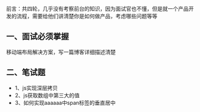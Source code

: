 前言：共四轮，几乎没有考察前台的知识，因为面试官也不懂，但是就一个产品开发的流程，需要给他们讲清楚你是如何做产品，考虑哪些问题等等

## 一、面试必须掌握

移动端布局解决方案，写一篇博客详细描述清楚

## 二、笔试题

+ 1、js实现深层拷贝
+ 2、js获取数组中第三大的值
+ 3、如何实现<siv><span>aaaaaa</span></div>中span标签的垂直居中
